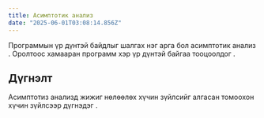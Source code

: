```yaml
---
title: Асимптотик анализ
date: "2025-06-01T03:08:14.856Z"
---
```


Программын үр дүнтэй байдлыг шалгах нэг арга бол асимптотик анализ . Оролтоос хамааран программ хэр үр дүнтэй байгаа тооцоолдог .

## Дүгнэлт

Асимптотиз анализд жижиг нөлөөлөх хүчин зүйлсийг алгасан томоохон хүчин зүйлсээр дүгнэдэг .
